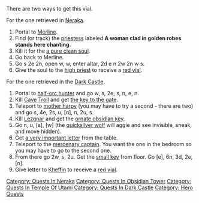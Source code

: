 There are two ways to get this vial.

For the one retrieved in [Neraka](:Category:Neraka.md "wikilink").

1.  Portal to [Merline](Merline "wikilink").
2.  Find (or track) the [priestess](Priestess.md "wikilink") labeled **A
    woman clad in golden robes stands here chanting.**
3.  Kill it for the [a pure clean soul](Pure_Clean_Soul.md "wikilink").
4.  Go back to Merline.
5.  Go s 2e 2n, open w, w, enter altar, 2d e n 2w 2n w s.
6.  Give the soul to the [high priest](Highpriest.md "wikilink") to
    receive a [red vial](Red_Vial.md "wikilink").

For the one retrieved in the [Dark
Castle](:Category:Dark_Castle.md "wikilink").

1.  Portal to [half-orc hunter](Half_Orc_Hunter.md "wikilink") and go w,
    s, 2e, s, n, e, n.
2.  Kill [Cave Troll](Cave_Troll "wikilink") and get [the key to the
    gate](Key_To_The_Gate.md "wikilink").
3.  Teleport to [mother harpy](Mother_Harpy.md "wikilink") (you may have
    to try a second - there are two) and go s, 4e, 2s, u, \[n\], n, 2u,
    s.
4.  Kill [Lezgnar](Lezgnar "wikilink") and get the [ornate obsidian
    key](Ornate_Obsidian_Key.md "wikilink").
5.  Go n, u, \[s\], \[w\] (the [quicksilver
    wolf](Quicksilver_Wolf.md "wikilink") will aggie and see invisible,
    sneak, and move hidden).
6.  Get [ a very important letter](Very_Important_Letter.md "wikilink")
    from the table.
7.  Teleport to the [mercenary
    captain](Mercenary_Captain.md "wikilink"). You want the one in the
    bedroom so you may have to go to the second one.
8.  From there go 2w, s, 2u. Get the [small
    key](Small_Key.md "wikilink") from floor. Go \[e\], 6n, 3d, 2e,
    \[n\].
9.  Give letter to [Kheffin](Kheffin "wikilink") to receive a [red
    vial](Red_Vial.md "wikilink").

[Category: Quests In Neraka](Category:_Quests_In_Neraka "wikilink")
[Category: Quests In Obsidian
Tower](Category:_Quests_In_Obsidian_Tower "wikilink") [Category: Quests
In Temple Of Utami](Category:_Quests_In_Temple_Of_Utami "wikilink")
[Category: Quests In Dark
Castle](Category:_Quests_In_Dark_Castle "wikilink") [Category: Hero
Quests](Category:_Hero_Quests "wikilink")
